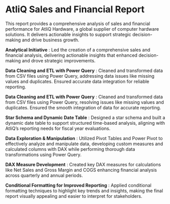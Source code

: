 # AtliQ Sales and Financial Report
This report provides a comprehensive analysis of sales and financial performance for AtliQ Hardware, a global supplier of computer hardware solutions. It delivers actionable insights to support strategic decision-making and drive business growth.

**Analytical Initiative** : Led the creation of a comprehensive sales and financial analysis, delivering actionable insights that enhanced decision-making and drove strategic improvements.

**Data Cleaning and ETL with Power Query** : Cleaned and transformed data from CSV files using Power Query, addressing data issues like missing values and duplicates. Ensured accurate data integration for reliable reporting.

**Data Cleaning and ETL with Power Query** : Cleaned and transformed data from CSV files using Power Query, resolving issues like missing values and duplicates. Ensured the smooth integration of data for accurate reporting.

**Star Schema and Dynamic Date Table** : Designed a star schema and built a dynamic date table to support structured time-based analysis, aligning with AtliQ’s reporting needs for fiscal year evaluations.

**Data Exploration & Manipulation** : Utilized Pivot Tables and Power Pivot to effectively analyze and manipulate data, developing custom measures and calculated columns with DAX while performing thorough data transformations using Power Query.

**DAX Measure Development** : Created key DAX measures for calculations like Net Sales and Gross Margin and COGS enhancing financial analysis across quarterly and annual periods.

**Conditional Formatting for Improved Reporting** : Applied conditional formatting techniques to highlight key trends and insights, making the final report visually appealing and easier to interpret for stakeholders.
